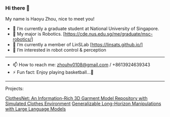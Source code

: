 ### Hi there 👋
My name is Haoyu Zhou, nice to meet you!
- 🔭 I’m currently a graduate student at National University of Singapore.
- 🌱 My major is Robotics. [https://cde.nus.edu.sg/me/graduate/msc-robotics/]
- 👯 I’m currently a member of LinSLab [https://linsats.github.io/]
- 🤔 I’m interested in robot control & perception
---
- 📫 How to reach me: zhouhy0108@gmail.com / +8613924639343
- ⚡ Fun fact: Enjoy playing basketball...🏀

---
Projects:

[ClothesNet: An Information-Rich 3D Garment Model Repository with Simulated Clothes Environment](https://sites.google.com/view/clothesnet/)
[Generalizable Long-Horizon Manipulations with Large Language Models](https://object814.github.io/Task-Condition-With-LLM/)
